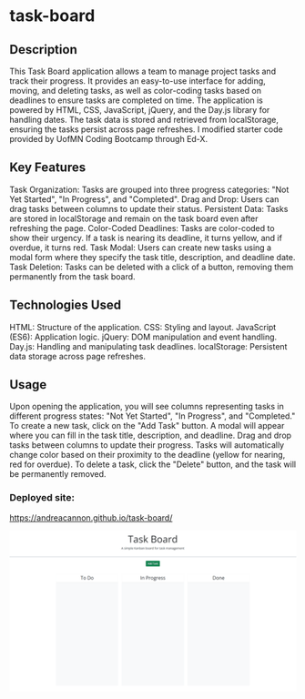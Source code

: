 # task-board

## Description
This Task Board application allows a team to manage project tasks and track their progress. It provides an easy-to-use interface for adding, moving, and deleting tasks, as well as color-coding tasks based on deadlines to ensure tasks are completed on time. The application is powered by HTML, CSS, JavaScript, jQuery, and the Day.js library for handling dates. The task data is stored and retrieved from localStorage, ensuring the tasks persist across page refreshes. I modified starter code provided by UofMN Coding Bootcamp through Ed-X. 

## Key Features
Task Organization: Tasks are grouped into three progress categories: "Not Yet Started", "In Progress", and "Completed".
Drag and Drop: Users can drag tasks between columns to update their status.
Persistent Data: Tasks are stored in localStorage and remain on the task board even after refreshing the page.
Color-Coded Deadlines: Tasks are color-coded to show their urgency. If a task is nearing its deadline, it turns yellow, and if overdue, it turns red.
Task Modal: Users can create new tasks using a modal form where they specify the task title, description, and deadline date.
Task Deletion: Tasks can be deleted with a click of a button, removing them permanently from the task board.

## Technologies Used
HTML: Structure of the application.
CSS: Styling and layout.
JavaScript (ES6): Application logic.
jQuery: DOM manipulation and event handling.
Day.js: Handling and manipulating task deadlines.
localStorage: Persistent data storage across page refreshes.

## Usage
Upon opening the application, you will see columns representing tasks in different progress states: "Not Yet Started", "In Progress", and "Completed."
To create a new task, click on the "Add Task" button. A modal will appear where you can fill in the task title, description, and deadline.
Drag and drop tasks between columns to update their progress.
Tasks will automatically change color based on their proximity to the deadline (yellow for nearing, red for overdue).
To delete a task, click the "Delete" button, and the task will be permanently removed.

### Deployed site:
https://andreacannon.github.io/task-board/

![Webpage gif showing usage](assets/screenshot.gif)